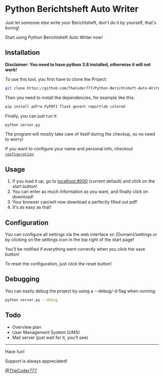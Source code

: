 # Python Berichtsheft Auto Writer

Just let someone else write your Berichtsheft, don't do it by yourself, that's boring!

Start using Python Berichtsheft Auto Writer now!



## Installation

**Disclaimer: You need to have python 3.8 installed, otherwise it will not work!**

To use this tool, you first have to clone the Project:

```bash
git clone https://github.com/TheCoder777/Python-Berichtsheft-Auto-Writer.git
```

Then you need to install the dependencies, for example like this:

```bash
pip install pdfrw PyPDF2 flask gevent reportlab colored
```

Finally, you can just run it:

```bash
python server.py
```

The program will mostly take care of itself during the checkup, so no need to worry!

If you want to configure your name and personal info, checkout  [`configuration`](#configuration).



## Usage 

1. If you load it up, go to [localhost:8000](localhost:8000) (current default) and click on the start button!
2. You can enter as much information as you want, and finally click on download!
3. Your browser can/will now download a perfectly filled out pdf!
4. It's as easy as that!



## Configuration

You can configure all settings via the web interface  on [Domain]/settings or by clicking on the settings icon in the top right of the start page!

You'll be notified if everything went correctly when you click the save button!

To reset the configuration, just click the reset button!



## Debugging

You can easily debug the project by using a --debug/-d flag when running:

```bash
python server.py --debug
```



## Todo

- Overview plan
- User Management System (UMS)
- Mail server (just wait for it, you'll see)

------

Have fun!

Support is always appreciated!

[@TheCoder777](https://github.com/thecoder777)

